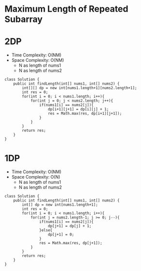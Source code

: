 # Maximum Length of Repeated Subarray
# 2DP
* Time Complexity: O(NM)
* Space Complexity: O(NM)
	* N as length of nums1
	* N as length of nums2
```
class Solution {
    public int findLength(int[] nums1, int[] nums2) {
        int[][] dp = new int[nums1.length+1][nums2.length+1];
        int res = 0;
        for(int i = 0; i < nums1.length; i++){
            for(int j = 0; j < nums2.length; j++){
                if(nums1[i] == nums2[j]){
                    dp[i+1][j+1] = dp[i][j] + 1;
                    res = Math.max(res, dp[i+1][j+1]);
                }
            }
        }
        return res;
    }
}
```
# 1DP
* Time Complexity: O(NM)
* Space Complexity: O(N)
	* N as length of nums1
	* N as length of nums2
```
class Solution {
    public int findLength(int[] nums1, int[] nums2) {
        int[] dp = new int[nums1.length+1];
        int res = 0;
        for(int i = 0; i < nums1.length; i++){
            for(int j = nums2.length-1; j >= 0; j--){
                if(nums1[i] == nums2[j]){
                    dp[j+1] = dp[j] + 1;
                }else{
                    dp[j+1] = 0;
                }
                res = Math.max(res, dp[j+1]);
            }
        }
        return res;
    }
}
```